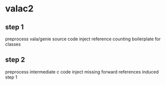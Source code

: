 # valac2

## step 1

preprocess vala/genie source code 
inject reference counting boilerplate for classes

## step 2

preprocess intermediate c code
inject missing forward references induced step 1


